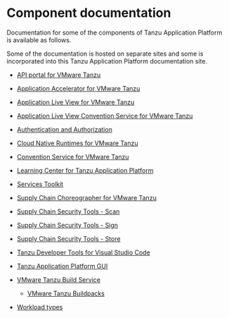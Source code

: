 # Component documentation

Documentation for some of the components of Tanzu Application Platform is
available as follows.

Some of the documentation is hosted on separate sites and some is incorporated
into this Tanzu Application Platform documentation site.

- [API portal for VMware Tanzu](https://docs.pivotal.io/api-portal)

- [Application Accelerator for VMware Tanzu](https://docs.vmware.com/en/Application-Accelerator-for-VMware-Tanzu/index.html)

- [Application Live View for VMware Tanzu](https://docs.vmware.com/en/Application-Live-View-for-VMware-Tanzu/index.html)

- [Application Live View Convention Service for VMware Tanzu](https://docs.vmware.com/en/Application-Live-View-for-VMware-Tanzu/1.1/docs/GUID-convention-server.html)

- [Authentication and Authorization](authn-authz/overview.md)

- [Cloud Native Runtimes for VMware Tanzu](https://docs.vmware.com/en/Cloud-Native-Runtimes-for-VMware-Tanzu/index.html)

- [Convention Service for VMware Tanzu](convention-service/about.md)

- [Learning Center for Tanzu Application Platform](learning-center/about.md)

- [Services Toolkit](https://docs.vmware.com/en/Services-Toolkit-for-VMware-Tanzu-Application-Platform/index.html)

- [Supply Chain Choreographer for VMware Tanzu](scc/about.html)

- [Supply Chain Security Tools - Scan](scst-scan/overview.md)

- [Supply Chain Security Tools - Sign](scst-sign/overview.md)

- [Supply Chain Security Tools - Store](scst-store/overview.md)

- [Tanzu Developer Tools for Visual Studio Code](vscode-extension/about.md)

- [Tanzu Application Platform GUI](tap-gui/landing.md)

- [VMware Tanzu Build Service](tanzu-build-service/tbs-about.md)
  - [VMware Tanzu Buildpacks](https://docs.vmware.com/en/VMware-Tanzu-Buildpacks/index.html)

- [Workload types](workloads/workload-types.md)
